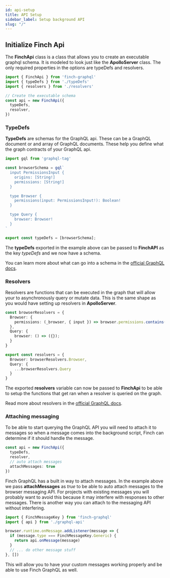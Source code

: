 ```yaml
---
id: api-setup
title: API Setup
sidebar_label: Setup background API
slug: "/"
---
```


## Initialize Finch Api

The **FinchApi** class is a class that allows you to create an executable graphql schema. It is modeled to look just like the **ApolloServer** class. The only required properties in the options are typeDefs and resolvers.

```typescript
import { FinchApi } from 'finch-graphql'
import { typeDefs } from './typeDefs'
import { resolvers } from './resolvers'

// Create the executable schema
const api = new FinchApi({
  typeDefs,
  resolver,
})
```

### TypeDefs

**TypeDefs** are schemas for the GraphQL api. These can be a GraphQL document or and array of GraphQL documents. These help you define what the graph contracts of your GraphQL api.

```typescript
import gql from 'graphql-tag'

const browserSchema = gql`
  input PermissionsInput {
    origins: [String!]
    permissions: [String!]
  }

  type Browser {
    permissions(input: PermissionsInput!): Boolean!
  }

  type Query {
    browser: Browser!
  }
`

export const typeDefs = [browserSchema];
```

The **typeDefs** exported in the example above can be passed to **FinchAPI** as the key _typeDefs_ and we now have a schema.

You can learn more about what can go into a schema in the [official GraphQL docs](https://graphql.org/learn/schema/).

### Resolvers

Resolvers are functions that can be executed in the graph that will allow your to asynchronously query or mutate data. This is the same shape as you would have setting up resolvers in **ApolloServer**. 

```typescript
const browserResolvers = {
  Browser: {
    permissions: (_browser, { input }) => browser.permissions.contains(input),
  },
  Query: {
    browser: () => ({});
  }
}

export const resolvers = {
  Browser: browserResolvers.Browser,
  Query: {
    ...browserResolvers.Query
  }
}
```

The exported **resolvers** variable can now be passed to **FinchApi** to be able to setup the functions that get ran when a resolver is queried on the graph.

Read more about resolvers in the [official GraphQL docs](https://graphql.org/learn/execution/#root-fields-resolvers).

### Attaching messaging

To be able to start querying the GraphQL API you will need to attach it to messages so when a message comes into the background script, Finch can determine if it should handle the message.

```typescript
const api = new FinchApi({
  typeDefs,
  resolver,
  // auto attach messages
  attachMessages: true 
})
```

Finch GraphQL has a built in way to attach messages. In the example above we pass **attachMessages** as _true_ to be able to auto attach messages to the browser messaging API. For projects with existing messages you will probably want to avoid this because it may interfere with responses to other messages. There is another way you can attach to the messaging API without interfering.

```typescript
import { FinchMessageKey } from 'finch-graphql'
import { api } from './graphql-api'

browser.runtime.onMessage.addListener(message => {
  if (message.type === FinchMessageKey.Generic) {
    return api.onMessage(message)
  }
  // ... do other message stuff
}, [])
```

This will allow you to have your custom messages working properly and be able to use Finch GraphQL as well.

